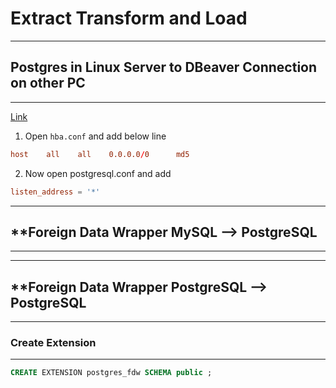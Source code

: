 # **Extract Transform and Load**

---

## **Postgres in Linux Server to DBeaver Connection on other PC**

---


[Link](https://stackoverflow.com/questions/16904997/connection-refused-pgerror-postgresql-and-rails)

1. Open `hba.conf` and add below line 

```conf
host    all    all    0.0.0.0/0      md5
```

2. Now open postgresql.conf and add 

```conf
listen_address = '*'
```

---

## **Foreign Data Wrapper MySQL --> PostgreSQL

---



---

## **Foreign Data Wrapper PostgreSQL --> PostgreSQL

---

### Create Extension

---

```sql
CREATE EXTENSION postgres_fdw SCHEMA public ;
```




